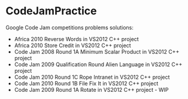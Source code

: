 CodeJamPractice
===============

Google Code Jam competitions problems solutions:

* Africa 2010 Reverse Words in VS2012 C++ project
* Africa 2010 Store Credit in VS2012 C++ project
* Code Jam 2008 Round 1A Minimum Scalar Product in VS2012 C++ project
* Code Jam 2009 Qualification Round Alien Language in VS2012 C++ project
* Code Jam 2010 Round 1C Rope Intranet in VS2012 C++ project
* Code Jam 2010 Round 1B File Fix It in VS2012 C++ project
* Code Jam 2009 Round 1A Rotate in VS2012 C++ project - WIP
